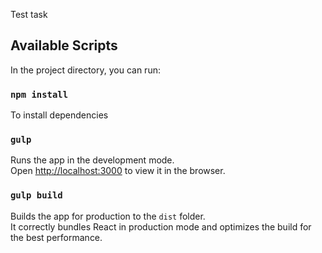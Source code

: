 Test task



## Available Scripts

In the project directory, you can run:

### `npm install`

To install dependencies

### `gulp`

Runs the app in the development mode.<br>
Open [http://localhost:3000](http://localhost:3000) to view it in the browser.


### `gulp build`

Builds the app for production to the `dist` folder.<br>
It correctly bundles React in production mode and optimizes the build for the best performance.
